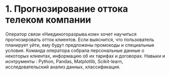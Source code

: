 # 1. Прогнозирование оттока телеком компании
Оператор связи «Ниединогоразрыва.ком» хочет научиться прогнозировать отток клиентов. Если выяснится, что пользователь планирует уйти, ему будут предложены промокоды и специальные условия. Команда оператора собрала персональные данные о некоторых клиентах, информацию об их тарифах и договорах. 
Навыки и иснтрументы : Python, Pandas, Matplotlib, Scikit-learn, исследовательский анализ данных, классификация.
